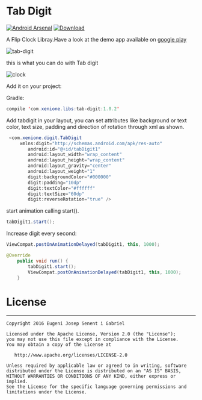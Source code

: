 # Tab Digit

[![Android Arsenal](https://img.shields.io/badge/Android%20Arsenal-Tab%20digit-brightgreen.svg?style=flat)](http://android-arsenal.com/details/1/4786)  [![Download](https://api.bintray.com/packages/xenione/maven/tab-digit/images/download.svg) ](https://bintray.com/xenione/maven/tab-digit/_latestVersion)

A Flip Clock Libray.Have a look at the demo app available on [google play](https://play.google.com/store/apps/details?id=com.xenione.libs.digit)

![tab-digit](https://cloud.githubusercontent.com/assets/4138527/20869273/258ed640-ba6f-11e6-892c-a5986896134c.gif)

this is what you can do with Tab digit

![clock](https://cloud.githubusercontent.com/assets/4138527/20869514/f503a208-ba73-11e6-800b-802d493e1a86.gif)


Add it on your project:

Gradle:
```java 
compile 'com.xenione.libs:tab-digit:1.0.2'
```

Add tabdigit in your layout, you can set attributes like background or text color, text size, padding and direction of rotation through xml as shown.

```java 
 <com.xenione.digit.TabDigit
     xmlns:digit="http://schemas.android.com/apk/res-auto"
        android:id="@+id/tabDigit1"
        android:layout_width="wrap_content"
        android:layout_height="wrap_content"
        android:layout_gravity="center"
        android:layout_weight="1"
        digit:backgroundColor="#000000"
        digit:padding="10dp"
        digit:textColor="#ffffff"
        digit:textSize="60dp"
        digit:reverseRotation="true" />
  ```      

start animation calling start().

```java 
tabDigit1.start();
  ```  
Increase digit every second:

```java 
ViewCompat.postOnAnimationDelayed(tabDigit1, this, 1000);

@Override
    public void run() {
        tabDigit1.start();
        ViewCompat.postOnAnimationDelayed(tabDigit1, this, 1000);
    }
  ```  

# License
-------
    Copyright 2016 Eugeni Josep Senent i Gabriel

    Licensed under the Apache License, Version 2.0 (the "License");
    you may not use this file except in compliance with the License.
    You may obtain a copy of the License at

       http://www.apache.org/licenses/LICENSE-2.0

    Unless required by applicable law or agreed to in writing, software
    distributed under the License is distributed on an "AS IS" BASIS,
    WITHOUT WARRANTIES OR CONDITIONS OF ANY KIND, either express or implied.
    See the License for the specific language governing permissions and
    limitations under the License.
